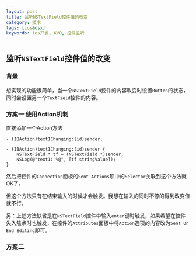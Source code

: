 ```yaml
---
layout: post
title: 监听NSTextField控件值的改变
category: 技术
tags: [ios&osx]
keywords: ios开发, KVO, 控件监听
---
```


## 监听`NSTextField`控件值的改变

### 背景

想实现的功能很简单，当一个`NSTextField`控件的内容改变时设置`Button`的状态，同时会设置另一个`TextField`控件的内容。

### 方案一 使用Action机制

直接添加一个Action方法

```
- (IBAction)text1Changing:(id)sender;

- (IBAction)text1Changing:(id)sender {
    NSTextField * tf = (NSTextField *)sender;
    NSLog(@"text1: %@", [tf stringValue]);
}
```

然后把控件的`Connection`面板的`Sent Actions`项中的`Selector`关联到这个方法就OK了。

但这个方法只有在结束输入的时候才会触发。我想在输入的同时不停的得到改变值就不行。

另：上述方法缺省是在`NSTextField`控件中输入`enter`键时触发，如果希望在控件失入焦点时也触发，在控件的`Attributes`面板中将`Action`选项的内容改为`Sent On End Editing`即可。

### 方案二 